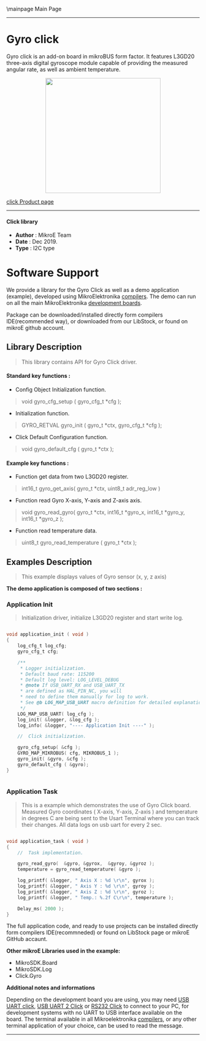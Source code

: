 \mainpage Main Page
 
 

---
# Gyro click

Gyro click is an add-on board in mikroBUS form factor. It features L3GD20 three-axis digital gyroscope module capable of providing the measured angular rate, as well as ambient temperature.

<p align="center">
  <img src="https://download.mikroe.com/images/click_for_ide/gyro_click.png" height=300px>
</p>

[click Product page](https://www.mikroe.com/gyro-click)

---


#### Click library 

- **Author**        : MikroE Team
- **Date**          : Dec 2019.
- **Type**          : I2C type


# Software Support

We provide a library for the Gyro Click 
as well as a demo application (example), developed using MikroElektronika 
[compilers](https://shop.mikroe.com/compilers). 
The demo can run on all the main MikroElektronika [development boards](https://shop.mikroe.com/development-boards).

Package can be downloaded/installed directly form compilers IDE(recommended way), or downloaded from our LibStock, or found on mikroE github account. 

## Library Description

> This library contains API for Gyro Click driver.

#### Standard key functions :

- Config Object Initialization function.
> void gyro_cfg_setup ( gyro_cfg_t *cfg ); 
 
- Initialization function.
> GYRO_RETVAL gyro_init ( gyro_t *ctx, gyro_cfg_t *cfg );

- Click Default Configuration function.
> void gyro_default_cfg ( gyro_t *ctx );


#### Example key functions :

- Function get data from two L3GD20 register.
> int16_t gyro_get_axis( gyro_t *ctx, uint8_t adr_reg_low )
 
- Function read Gyro X-axis, Y-axis and Z-axis axis.
> void gyro_read_gyro( gyro_t *ctx, int16_t *gyro_x, int16_t *gyro_y, int16_t *gyro_z );

- Function read temperature data.
> uint8_t gyro_read_temperature ( gyro_t *ctx );

## Examples Description

> This example displays values of Gyro sensor (x, y, z axis)

**The demo application is composed of two sections :**

### Application Init 

> Initialization driver, initialize L3GD20 register and start write log.

```c

void application_init ( void )
{
    log_cfg_t log_cfg;
    gyro_cfg_t cfg;

    /** 
     * Logger initialization.
     * Default baud rate: 115200
     * Default log level: LOG_LEVEL_DEBUG
     * @note If USB_UART_RX and USB_UART_TX 
     * are defined as HAL_PIN_NC, you will 
     * need to define them manually for log to work. 
     * See @b LOG_MAP_USB_UART macro definition for detailed explanation.
     */
    LOG_MAP_USB_UART( log_cfg );
    log_init( &logger, &log_cfg );
    log_info( &logger, "---- Application Init ----" );

    //  Click initialization.

    gyro_cfg_setup( &cfg );
    GYRO_MAP_MIKROBUS( cfg, MIKROBUS_1 );
    gyro_init( &gyro, &cfg );
    gyro_default_cfg ( &gyro);
}
  
```

### Application Task

> This is a example which demonstrates the use of Gyro Click board.
> Measured Gyro coordinates ( X-axis, Y-axis, Z-axis ) and temperature in degrees C are being sent
> to the Usart Terminal where you can track their changes.
> All data logs on usb uart for every 2 sec. 

```c

void application_task ( void )
{
    //  Task implementation.

    gyro_read_gyro(  &gyro, &gyrox,  &gyroy, &gyroz );
    temperature = gyro_read_temperature( &gyro );

    log_printf( &logger, " Axis X : %d \r\n", gyrox );
    log_printf( &logger, " Axis Y : %d \r\n", gyroy );
    log_printf( &logger, " Axis Z : %d \r\n", gyroz );
    log_printf( &logger, " Temp.: %.2f C\r\n", temperature );

    Delay_ms( 2000 );
}


```


The full application code, and ready to use projects can be  installed directly form compilers IDE(recommneded) or found on LibStock page or mikroE GitHub accaunt.

**Other mikroE Libraries used in the example:** 

- MikroSDK.Board
- MikroSDK.Log
- Click.Gyro

**Additional notes and informations**

Depending on the development board you are using, you may need 
[USB UART click](https://shop.mikroe.com/usb-uart-click), 
[USB UART 2 Click](https://shop.mikroe.com/usb-uart-2-click) or 
[RS232 Click](https://shop.mikroe.com/rs232-click) to connect to your PC, for 
development systems with no UART to USB interface available on the board. The 
terminal available in all Mikroelektronika 
[compilers](https://shop.mikroe.com/compilers), or any other terminal application 
of your choice, can be used to read the message.



---
